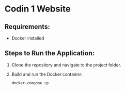 # Codin 1 Website

## Requirements:
- Docker installed

## Steps to Run the Application:

1. Clone the repository and navigate to the project folder.

2. Build and run the Docker container:
   ```bash
   docker-compose up